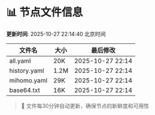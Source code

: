 # 📊 节点文件信息

**更新时间**: 2025-10-27 22:14:40 北京时间

| 文件名 | 大小 | 最后修改 |
|--------|------|----------|
| all.yaml | 20K | 2025-10-27 22:14 |
| history.yaml | 1.2M | 2025-10-27 22:14 |
| mihomo.yaml | 29K | 2025-10-27 22:14 |
| base64.txt | 16K | 2025-10-27 22:14 |

> 🔄 文件每30分钟自动更新，确保节点的新鲜度和可用性
